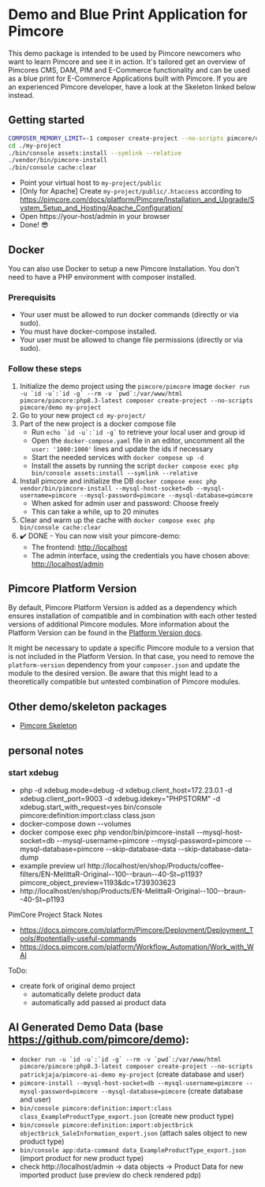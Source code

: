 # Demo and Blue Print Application for Pimcore

This demo package is intended to be used by Pimcore newcomers who want to learn Pimcore and see it in action. 
It's tailored get an overview of Pimcores CMS, DAM, PIM and E-Commerce functionality and can be used as a blue print for 
E-Commerce Applications built with Pimcore. If you are an experienced Pimcore developer, have a look at the Skeleton linked below instead.

## Getting started 
```bash
COMPOSER_MEMORY_LIMIT=-1 composer create-project --no-scripts pimcore/demo my-project
cd ./my-project
./bin/console assets:install --symlink --relative
./vendor/bin/pimcore-install
./bin/console cache:clear
```

- Point your virtual host to `my-project/public`
- [Only for Apache] Create `my-project/public/.htaccess` according to https://pimcore.com/docs/platform/Pimcore/Installation_and_Upgrade/System_Setup_and_Hosting/Apache_Configuration/ 
- Open https://your-host/admin in your browser
- Done! 😎


## Docker

You can also use Docker to setup a new Pimcore Installation.
You don't need to have a PHP environment with composer installed.

### Prerequisits

* Your user must be allowed to run docker commands (directly or via sudo).
* You must have docker-compose installed.
* Your user must be allowed to change file permissions (directly or via sudo).

### Follow these steps

1. Initialize the demo project using the `pimcore/pimcore` image
    ``docker run -u `id -u`:`id -g` --rm -v `pwd`:/var/www/html pimcore/pimcore:php8.3-latest composer create-project --no-scripts pimcore/demo my-project``
1. Go to your new project
    `cd my-project/`
1. Part of the new project is a docker compose file
    * Run `` echo `id -u`:`id -g` `` to retrieve your local user and group id
    * Open the `docker-compose.yaml` file in an editor, uncomment all the `user: '1000:1000'` lines and update the ids if necessary
    * Start the needed services with `docker compose up -d`
    * Install the assets by running the script `docker compose exec php bin/console assets:install --symlink --relative`
1. Install pimcore and initialize the DB
    `docker compose exec php vendor/bin/pimcore-install --mysql-host-socket=db --mysql-username=pimcore --mysql-password=pimcore --mysql-database=pimcore`
    * When asked for admin user and password: Choose freely
    * This can take a while, up to 20 minutes
1. Clear and warm up the cache with `docker compose exec php bin/console cache:clear`
1. :heavy_check_mark: DONE - You can now visit your pimcore-demo:
    * The frontend: <http://localhost>
    * The admin interface, using the credentials you have chosen above:
      <http://localhost/admin>

## Pimcore Platform Version
By default, Pimcore Platform Version is added as a dependency which ensures installation of compatible and in combination 
with each other tested versions of additional Pimcore modules. More information about the Platform Version can be found in the 
[Platform Version docs](https://github.com/pimcore/platform-version). 

It might be necessary to update a specific Pimcore module to a version that is not included in the Platform Version.
In that case, you need to remove the `platform-version` dependency from your `composer.json` and update the module to
the desired version.
Be aware that this might lead to a theoretically compatible but untested combination of Pimcore modules.

## Other demo/skeleton packages
- [Pimcore Skeleton](https://github.com/pimcore/skeleton/)


## personal notes
 ### start xdebug
 - php -d xdebug.mode=debug -d xdebug.client_host=172.23.0.1 -d xdebug.client_port=9003 -d xdebug.idekey="PHPSTORM" -d xdebug.start_with_request=yes bin/console  pimcore:definition:import:class class.json
 - docker-compose down --volumes
 - docker compose exec php vendor/bin/pimcore-install --mysql-host-socket=db --mysql-username=pimcore --mysql-password=pimcore --mysql-database=pimcore --skip-database-data --skip-database-data-dump
 - example preview url http://localhost/en/shop/Products/coffee-filters/EN-MelittaR-Original--100--braun--40-St~p1193?pimcore_object_preview=1193&dc=1739303623
 - http://localhost/en/shop/Products/EN-MelittaR-Original--100--braun--40-St~p1193

PimCore Project Stack Notes
 - https://docs.pimcore.com/platform/Pimcore/Deployment/Deployment_Tools/#potentially-useful-commands
 - https://docs.pimcore.com/platform/Workflow_Automation/Work_with_WAI

ToDo:
 - create fork of original demo project
   - automatically delete product data
   - automatically add passed ai product data


## AI Generated Demo Data (base https://github.com/pimcore/demo):
- ``docker run -u `id -u`:`id -g` --rm -v `pwd`:/var/www/html pimcore/pimcore:php8.3-latest composer create-project --no-scripts patrickjaja/pimcore-ai-demo my-project`` (create database and user)
- ``pimcore-install --mysql-host-socket=db --mysql-username=pimcore --mysql-password=pimcore --mysql-database=pimcore`` (create database and user)
- ``bin/console pimcore:definition:import:class class_ExampleProductType_export.json`` (create new product type)
- ``bin/console pimcore:definition:import:objectbrick objectbrick_SaleInformation_export.json``  (attach sales object to new product type)
- ``bin/console app:data-command data_ExampleProductType_export.json`` (import product for new product type)
- check http://localhost/admin -> data objects -> Product Data for new imported product (use preview do check rendered pdp)
